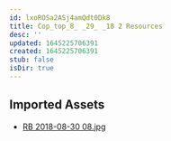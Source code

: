 ```yaml
---
id: lxoROSa2ASj4amQdt0Dk8
title: Cop_top_8_ _29_ _18 2 Resources
desc: ''
updated: 1645225706391
created: 1645225706391
stub: false
isDir: true
---
```

## Imported Assets
- [RB 2018-08-30 08.jpg](/assets/rb-2018-08-30-08-kidiMDoX2E3O.jpg)
